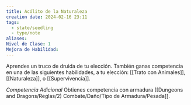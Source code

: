 ```yaml
---
title: Acólito de la Naturaleza
creation date: 2024-02-16 23:11
tags:
  - state/seedling
  - type/note
aliases: 
Nivel de Clase: 1
Mejora de Habilidad:
---
```

Aprendes un truco de druida de tu elección. También ganas competencia en una de las siguientes
habilidades, a tu elección: [[Trato con Animales]], [[Naturaleza]], o [[Supervivencia]].

*Competencia Adicional*
Obtienes competencia con armadura [[Dungeons and Dragons/Reglas/2) Combate/Daño/Tipo de Armadura/Pesada]].

